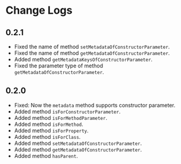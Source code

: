 # Change Logs

## 0.2.1

- Fixed the name of method `setMetadataOfConstructorParameter`.
- Fixed the name of method `getMetadataOfConstructorParameter`.
- Added method `getMetadataKeysOfConstructorParameter`.
- Fixed the parameter type of method `getMetadataOfConstructorParameter`.

## 0.2.0

- Fixed: Now the `metadata` method supports constructor parameter.
- Added method `isForConstructorParameter`.
- Added method `isForMethodParameter`.
- Added method `isForMethod`.
- Added method `isForProperty`.
- Added method `isForClass`.
- Added method `setMetadataOfConstructorParameter`.
- Added method `getMetadataOfConstructorParameter`.
- Added method `hasParent`.
